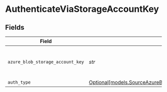 # AuthenticateViaStorageAccountKey


## Fields

| Field                                                                                                                              | Type                                                                                                                               | Required                                                                                                                           | Description                                                                                                                        | Example                                                                                                                            |
| ---------------------------------------------------------------------------------------------------------------------------------- | ---------------------------------------------------------------------------------------------------------------------------------- | ---------------------------------------------------------------------------------------------------------------------------------- | ---------------------------------------------------------------------------------------------------------------------------------- | ---------------------------------------------------------------------------------------------------------------------------------- |
| `azure_blob_storage_account_key`                                                                                                   | *str*                                                                                                                              | :heavy_check_mark:                                                                                                                 | The Azure blob storage account key.                                                                                                | Z8ZkZpteggFx394vm+PJHnGTvdRncaYS+JhLKdj789YNmD+iyGTnG+PV+POiuYNhBg/ACS+LKjd%4FG3FHGN12Nd==                                         |
| `auth_type`                                                                                                                        | [Optional[models.SourceAzureBlobStorageSchemasCredentialsAuthType]](../models/sourceazureblobstorageschemascredentialsauthtype.md) | :heavy_minus_sign:                                                                                                                 | N/A                                                                                                                                |                                                                                                                                    |